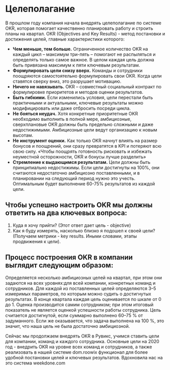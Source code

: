 # Целеполагание 

В прошлом году компания начала внедрять целеполагание по системе OKR, которая помогает качественно планировать работу и строить планы на квартал. OKR (Objectives and Key Results) - метод постановки и достижения целей, главные характеристики которого:

- **Чем меньше, тем больше.** Ограниченное количество OKR на каждый цикл – максимум три-пять – помогают не распыляться и определять только самое важное. В целом каждая цель должна быть привязана максимум к пяти ключевым результатам.
- **Формулировать цели снизу вверх.** Команды и сотрудники поощряются самостоятельно формулировать свои OKR. Когда цели ставятся сверху вниз, это разрушает мотивацию.
- **Ничего не навязывать.** OKR – совместный социальный контракт по формулировке приоритетов и методов оценки результатов. 
- **Быть гибкими.** Если изменились условия, цели перестали быть практичными и актуальными, ключевые результаты можно модифицировать или даже отбросить посреди цикла. 
- **Не бояться неудач.** Хотя конкретные приоритетные OKR необходимо выполнить в полной мере, амбициозные, сверхплановые OKR должны быть предельно сложными и даже недостижимыми. Амбициозные цели ведут организацию к новым высотам. 
- **Не инструмент оценки.** Как только OKR начнут влиять на размер бонусов и поощрений, они сразу превратятся в KPI и потеряют всю свою силу. «Чтобы поощрять готовность рисковать и избежать неуместной осторожности, OKR и бонусы лучше разделить»
- **Стремление к выдающимся результатам.** Цели должны быть принципиально недостижимы. Если цели достигнуты на 100%, они считаются недостаточно амбициозно поставленными, и в планировании на следующий период нужно это учесть. Оптимальным будет выполнение 60-75% результатов из каждой цели. 


## Чтобы успешно настроить OKR мы должны ответить на два ключевых вопроса:

1. Куда я хочу прийти? (Этот ответ дает цель - objective)
2. Как я буду измерять, насколько близко я подошел к своей цели? (Получаем метрики - key results. Иными словами, этапы продвижения к цели).


## Процесс построения OKR в компании выглядит следующим образом:

Определяется несколько амбициозных целей на квартал, при этом они задаются на всех уровнях:для всей компании, конкретных команд и сотрудников. Для каждой из поставленных целей определяются 3–5 измеримых параметров, по которым можно судить о достигнутых результатах. В конце квартала каждая цель оценивается по шкале от 0 до 1. Оценка производится самим сотрудником; при этом итоговый показатель не является оценкой успешности работы сотрудника. Цель считается достигнутой, если суммарно выполнено 60–75 % от задуманного. Если же оказывается, что задача выполнена на 100 %, это значит, что наша цель не была достаточно амбициозной.

Сейчас мы продолжаем внедрять OKR в Рувикс, учимся ставить цели для компании, команд и каждого сотрудника. Основные цели на 2020 год - внедрить OKR на уровне всех команд и сотрудников, а также реализовать в нашей системе dom.roowix функционал для более удобной постановки целей и ключевых результатов. Вдохновила нас на это система weekdone.com
